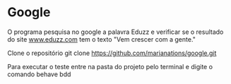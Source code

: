 # Google

 O programa pesquisa no google a palavra Eduzz e verificar se o resultado do site www.eduzz.com tem o texto "Vem crescer com a gente."


 Clone o repositório
git clone https://github.com/marianations/google.git

Para executar o teste entre na pasta do projeto pelo terminal e digite o comando behave bdd 





